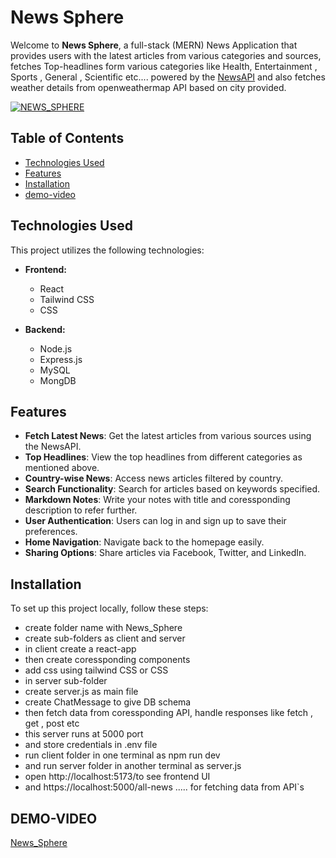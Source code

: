 # News Sphere

Welcome to **News Sphere**, a full-stack (MERN) News Application that provides users with the latest articles from various categories and sources, fetches Top-headlines form various categories like Health, Entertainment , Sports , General , Scientific etc.... powered by the [NewsAPI](https://newsapi.org) and also fetches weather details from openweathermap API based on city provided.

[![NEWS_SPHERE](https://i.postimg.cc/kMb02m8b/Screenshot-4.png)](https://postimg.cc/JtR6FSpr)

## Table of Contents

- [Technologies Used](#technologies-used)
- [Features](#features)
- [Installation](#installation)
- [demo-video](#demo-video)

## Technologies Used

This project utilizes the following technologies:

- **Frontend:**

  - React
  - Tailwind CSS
  - CSS

- **Backend:**
  - Node.js
  - Express.js
  - MySQL
  - MongDB

## Features

- **Fetch Latest News**: Get the latest articles from various sources using the NewsAPI.
- **Top Headlines**: View the top headlines from different categories as mentioned above.
- **Country-wise News**: Access news articles filtered by country.
- **Search Functionality**: Search for articles based on keywords specified.
- **Markdown Notes**: Write your notes with title and coressponding description to refer further.
- **User Authentication**: Users can log in and sign up to save their preferences.
- **Home Navigation**: Navigate back to the homepage easily.
- **Sharing Options**: Share articles via Facebook, Twitter, and LinkedIn.

## Installation

To set up this project locally, follow these steps:

- create folder name with News_Sphere
- create sub-folders as client and server
- in client create a react-app
- then create coressponding components
- add css using tailwind CSS or CSS
- in server sub-folder
- create server.js as main file
- create ChatMessage to give DB schema
- then fetch data from coressponding API, handle responses like fetch , get , post etc
- this server runs at 5000 port
- and store credentials in .env file
- run client folder in one terminal as npm run dev
- and run server folder in another terminal as server.js
- open http://localhost:5173/to see frontend UI
- and https://localhost:5000/all-news ..... for fetching data from API`s

## DEMO-VIDEO

[News_Sphere](https://bit.ly/News_Sphere)

